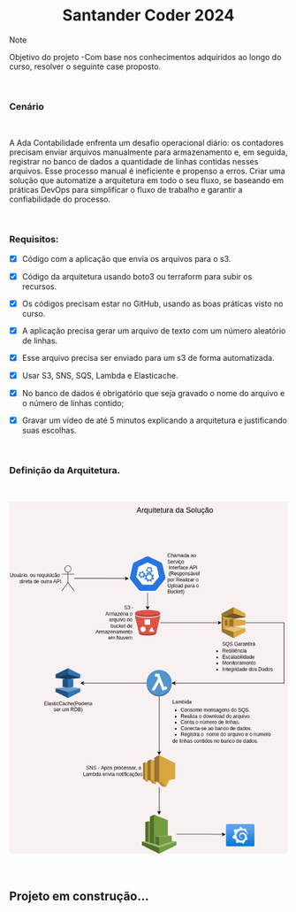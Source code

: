 <div align="center">
 
# Santander Coder 2024
</div>

 >[!NOTE]
> Objetivo do projeto -Com base nos conhecimentos adquiridos ao longo do curso, resolver o seguinte case proposto.

<br>

### **Cenário**
<br>
<p>A Ada Contabilidade enfrenta um desafio operacional diário: os contadores precisam enviar arquivos manualmente para armazenamento e, em seguida, registrar no banco de dados a quantidade de linhas contidas nesses arquivos. Esse processo manual é ineficiente e propenso a erros.
Criar uma solução que automatize a arquitetura em todo o seu fluxo, se baseando em práticas DevOps para simplificar o fluxo de trabalho e garantir a confiabilidade do processo.</p>

<br>

### **Requisitos:**
   - [X] Código com a aplicação que envia os arquivos para o s3.
   - [X] Código da arquitetura usando boto3 ou terraform para subir os recursos.
   - [X] Os códigos precisam estar no GitHub, usando as boas práticas visto no curso.
   - [X] A aplicação precisa gerar um arquivo de texto com um número aleatório de linhas.
   - [X] Esse arquivo precisa ser enviado para um s3 de forma automatizada.
   - [X] Usar S3, SNS, SQS, Lambda e Elasticache.
   - [X] No banco de dados é obrigatório que seja gravado o nome do arquivo e o número de linhas contido;
   - [X] Gravar um vídeo de até 5 minutos explicando a arquitetura e justificando suas escolhas.


<br>

### Definição da Arquitetura.

<br>

![Arquitetura da Soução](https://github.com/AdrianoProfileAdsCloud/Santander-Coder-2024/blob/main/Prj-FinalCurso-DevOps/imagens/Prj-%20DeVops.drawio.png)

<br>



## Projeto em construção... 

   
    
